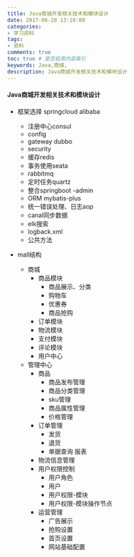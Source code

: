 ```yaml
---
title: Java商城开发相关技术和模块设计
date: 2017-06-28 13:10:09
categories:
- 学习资料
tags:
- 资料
comments: true
toc: true # 是否启用内容索引
keywords: Java,商城,
description: Java商城开发相关技术和模块设计
---
```


#### Java商城开发相关技术和模块设计

- 框架选择  springcloud alibaba

  - 注册中心consul
  - config
  - gateway   dubbo
  - security
  - 缓存redis
  - 事务使用seata
  - rabbitmq
  - 定时任务quartz
  - 整合springboot -admin
  - ORM mybatis-plus
  - 统一错误处理、日志aop
  - canal同步数据
  - elk搜索
  - logback.xml
  - 公共方法

- mall结构

  - 商城
    - 商品模块
      - 商品展示、分类
      - 购物车
      - 优惠券
      - 商品抢购
    - 订单模块
    - 物流模块
    - 支付模块
    - 评论模块
    - 用户中心
  - 管理中心
    - 商品
      - 商品发布管理
      - 商品分类管理
      - sku管理
      - 商品属性管理
      - 价格管理
    - 订单管理
      - 发货
      - 退货
      - 单据查询 报表
    - 物流信息管理
    - 用户权限控制
      - 用户角色
      - 用户
      - 用户权限-模块
      - 用户权限-模块操作节点
    - 运营管理
      - 广告展示
      - 抢购设置
      - 首页设置
      - 网站基础配置

  